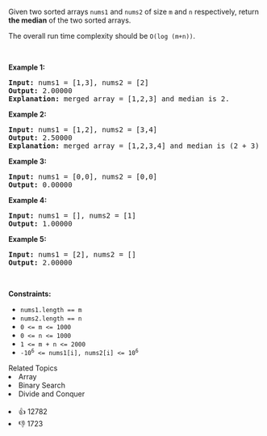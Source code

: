 <p>Given two sorted arrays <code>nums1</code> and <code>nums2</code> of size <code>m</code> and <code>n</code> respectively, return <strong>the median</strong> of the two sorted arrays.</p>

<p>The overall run time complexity should be <code>O(log (m+n))</code>.</p>

<p>&nbsp;</p>
<p><strong>Example 1:</strong></p>

<pre>
<strong>Input:</strong> nums1 = [1,3], nums2 = [2]
<strong>Output:</strong> 2.00000
<strong>Explanation:</strong> merged array = [1,2,3] and median is 2.
</pre>

<p><strong>Example 2:</strong></p>

<pre>
<strong>Input:</strong> nums1 = [1,2], nums2 = [3,4]
<strong>Output:</strong> 2.50000
<strong>Explanation:</strong> merged array = [1,2,3,4] and median is (2 + 3) / 2 = 2.5.
</pre>

<p><strong>Example 3:</strong></p>

<pre>
<strong>Input:</strong> nums1 = [0,0], nums2 = [0,0]
<strong>Output:</strong> 0.00000
</pre>

<p><strong>Example 4:</strong></p>

<pre>
<strong>Input:</strong> nums1 = [], nums2 = [1]
<strong>Output:</strong> 1.00000
</pre>

<p><strong>Example 5:</strong></p>

<pre>
<strong>Input:</strong> nums1 = [2], nums2 = []
<strong>Output:</strong> 2.00000
</pre>

<p>&nbsp;</p>
<p><strong>Constraints:</strong></p>

<ul>
	<li><code>nums1.length == m</code></li>
	<li><code>nums2.length == n</code></li>
	<li><code>0 &lt;= m &lt;= 1000</code></li>
	<li><code>0 &lt;= n &lt;= 1000</code></li>
	<li><code>1 &lt;= m + n &lt;= 2000</code></li>
	<li><code>-10<sup>6</sup> &lt;= nums1[i], nums2[i] &lt;= 10<sup>6</sup></code></li>
</ul>
<div><div>Related Topics</div><div><li>Array</li><li>Binary Search</li><li>Divide and Conquer</li></div></div><br><div><li>👍 12782</li><li>👎 1723</li></div>